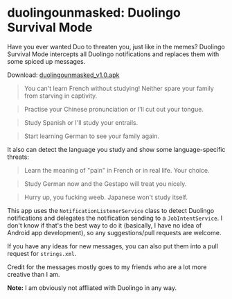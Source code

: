 # duolingounmasked: Duolingo Survival Mode

Have you ever wanted Duo to threaten you, just like in the memes? Duolingo Survival Mode intercepts all Duolingo notifications and replaces them with some spiced up messages.

Download: [duolingounmasked_v1.0.apk](https://github.com/mondior71/duolingounleashed/blob/master/duolingounmasked_v1.0.apk?raw=true)

> You can't learn French without studying! Neither spare your family from starving in captivity.

> Practise your Chinese pronunciation or I\'ll cut out your tongue.

> Study Spanish or I\'ll study your entrails.

> Start learning German to see your family again.

It also can detect the language you study and show some language-specific threats:

> Learn the meaning of \"pain\" in French or in real life. Your choice.

> Study German now and the Gestapo will treat you nicely.

> Hurry up, you fucking weeb. Japanese won\'t study itself.

This app uses the `NotificationListenerService` class to detect Duolingo notifications and delegates the notification sending to a `JobIntentService`.
I don't know if that's the best way to do it (basically, I have no idea of Android app development), so any suggestions/pull requests are welcome.

If you have any ideas for new messages, you can also put them into a pull request for `strings.xml`.

Credit for the messages mostly goes to my friends who are a lot more creative than I am.

**Note:** I am obviously not affliated with Duolingo in any way.
